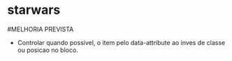 # starwars

#MELHORIA PREVISTA
- Controlar quando possivel, o item pelo data-attribute ao inves de classe ou posicao no bloco.
